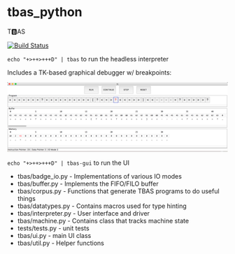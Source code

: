 # tbas_python
T🅱AS

[![Build Status](https://travis-ci.org/ehennenfent/tbas_python.svg?branch=master)](https://travis-ci.org/ehennenfent/tbas_python)

`echo "+>++>+++D" | tbas` to run the headless interpreter

Includes a TK-based graphical debugger w/ breakpoints:

[![Screenshot](https://raw.githubusercontent.com/ehennenfent/tbas_python/master/ui.png)](https://raw.githubusercontent.com/ehennenfent/tbas_python/master/ui.png)

`echo "+>++>+++D" | tbas-gui` to run the UI

* tbas/badge_io.py - Implementations of various IO modes
* tbas/buffer.py - Implements the FIFO/FILO buffer
* tbas/corpus.py - Functions that generate TBAS programs to do useful things
* tbas/datatypes.py - Contains macros used for type hinting
* tbas/interpreter.py - User interface and driver
* tbas/machine.py - Contains class that tracks machine state
* tests/tests.py - unit tests
* tbas/ui.py - main UI class
* tbas/util.py - Helper functions
